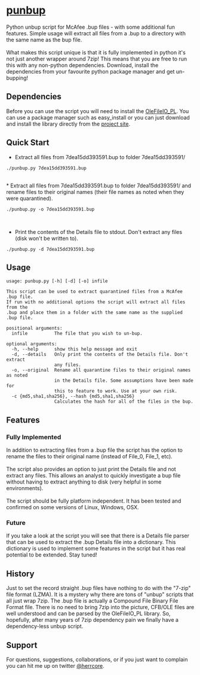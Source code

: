 # [punbup](https://github.com/herrcore/punbup)

Python unbup script for McAfee .bup files - with some additional fun features. Simple usage will extract all files from a .bup to a directory with the same name as the bup file.<br><br> 
What makes this script unique is that it is fully implemented in python it's not just another wrapper around 7zip! This means that you are free to run this with any non-python dependencies. Download, install the dependencies from your favourite python package manager and get un-bupping!


## Dependencies

Before you can use the script you will need to install the [OleFileIO_PL](https://bitbucket.org/decalage/olefileio_pl/overview). You can use a package manager such as easy_install or you can just download and install the library directly from the [project site](https://bitbucket.org/decalage/olefileio_pl/downloads).


## Quick Start

* Extract all files from 7dea15dd393591.bup to folder 7dea15dd393591/

```
./punbup.py 7dea15dd393591.bup
```
<br>
* Extract all files from 7dea15dd393591.bup to folder 7dea15dd393591/ and rename files to their original names (their file names as noted when they were quarantined).

```
./punbup.py -o 7dea15dd393591.bup
```
<br>

* Print the contents of the Details file to stdout. Don't extract any files (disk won't be written to).

```
./punbup.py -d 7dea15dd393591.bup

```

## Usage

```
usage: punbup.py [-h] [-d] [-o] infile

This script can be used to extract quarantined files from a McAfee .bup file.
If run with no additional options the script will extract all files from the
.bup and place them in a folder with the same name as the supplied .bup file.

positional arguments:
  infile          The file that you wish to un-bup.

optional arguments:
  -h, --help      show this help message and exit
  -d, --details   Only print the contents of the Details file. Don't extract
                  any files.
  -o, --original  Rename all quarantine files to their original names as noted
                  in the Details file. Some assumptions have been made for
                  this to feature to work. Use at your own risk.
  -c {md5,sha1,sha256}, --hash {md5,sha1,sha256}
                  Calculates the hash for all of the files in the bup.
```                  

## Features

### Fully Implemented
In addition to extracting files from a .bup file the script has the option to rename the files to their original name (instead of File_0, File_1, etc).<br><br> 
The script also provides an option to just print the Details file and not extract any files. This allows an analyst to quickly investigate a bup file without having to extract anything to disk (very helpful in some environments).<br><br>
The script should be fully platform independent. It has been tested and confirmed on some versions of Linux, Windows, OSX. 

### Future
If you take a look at the script you will see that there is a Details file parser that can be used to extract the .bup Details file into a dictionary. This dictionary is used to implement some features in the script but it has real potential to be extended. Stay tuned! 

## History
Just to set the record straight .bup files have nothing to do with the "7-zip" file format (LZMA). It is a mystery why there are tons of "unbup" scripts that all just wrap 7zip. The .bup file is actually a Compound File Binary File Format file. There is no need to bring 7zip into the picture, CFB/OLE files are well understood and can be parsed by the OleFileIO_PL library. So, hopefully, after many years of 7zip dependency pain we finally have a dependency-less unbup script. 

## Support
For questions, suggestions, collaborations, or if you just want to complain you can hit me up on twitter [@herrcore](https://twitter.com/herrcore).
